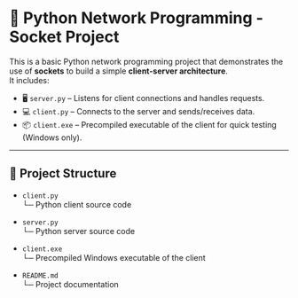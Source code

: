 # 🔗 Python Network Programming - Socket Project

This is a basic Python network programming project that demonstrates the use of **sockets** to build a simple **client-server architecture**.  
It includes:

- 🖥️ `server.py` – Listens for client connections and handles requests.  
- 💻 `client.py` – Connects to the server and sends/receives data.  
- 📦 `client.exe` – Precompiled executable of the client for quick testing (Windows only).

---

## 📁 Project Structure

- `client.py`  
    └─ Python client source code

- `server.py`  
    └─ Python server source code

- `client.exe`  
    └─ Precompiled Windows executable of the client

- `README.md`  
    └─ Project documentation

